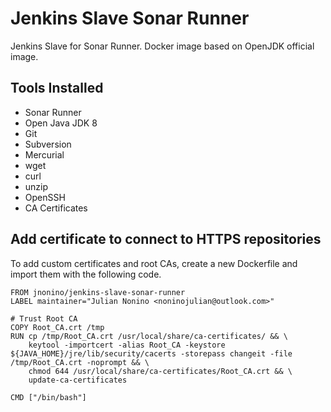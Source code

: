 # Jenkins Slave Sonar Runner #

Jenkins Slave for Sonar Runner. Docker image based on OpenJDK official image.

## Tools Installed ##

- Sonar Runner
- Open Java JDK 8
- Git
- Subversion
- Mercurial
- wget
- curl
- unzip
- OpenSSH
- CA Certificates

## Add certificate to connect to HTTPS repositories

To add custom certificates and root CAs, create a new Dockerfile and import them with the following code.

	FROM jnonino/jenkins-slave-sonar-runner
	LABEL maintainer="Julian Nonino <noninojulian@outlook.com>"

	# Trust Root CA
	COPY Root_CA.crt /tmp
	RUN cp /tmp/Root_CA.crt /usr/local/share/ca-certificates/ && \
		keytool -importcert -alias Root_CA -keystore ${JAVA_HOME}/jre/lib/security/cacerts -storepass changeit -file /tmp/Root_CA.crt -noprompt && \
		chmod 644 /usr/local/share/ca-certificates/Root_CA.crt && \
		update-ca-certificates

	CMD ["/bin/bash"]